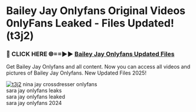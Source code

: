 # Bailey Jay Onlyfans Original Videos 0nlyFans Leaked - Files Updated! (t3j2)

<h3>🔴 CLICK HERE 🌐==►► <a href="https://tinyurl.com/2jnfzry5" rel="nofollow">Bailey Jay Onlyfans Updated Files</a></h3>

Get Bailey Jay Onlyfans and all content. Now you can access all videos and pictures of Bailey Jay Onlyfans. New Updated Files 2025!

[![t3j2](https://i.imgur.com/GyGTBgg.gif)](https://tinyurl.com/2jnfzry5)
nina jay crossdresser onlyfans<br>
sara jay onlyfans leaks<br>
sara jay onlyfans leaked<br>
sara jay onlyfans 2024
